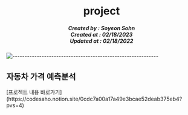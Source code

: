 <h1 align="center"> project </h1>
<h5 align="center"> Created by : Soyeon Sohn<br>
Created at : 02/18/2023<br>
Updated at : 02/18/2022</h5>




<!-- 프로젝트 내용 -->
![------------------------------------------------------------](https://raw.githubusercontent.com/andreasbm/readme/master/assets/lines/rainbow.png)


<h2 id="project 1"> 자동차 가격 예측분석 </h2>
[프로젝트 내용 바로가기](https://codesaho.notion.site/0cdc7a00a17a49e3bcae52deab375eb4?pvs=4)
